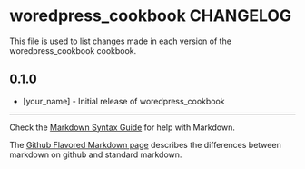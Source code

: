 woredpress_cookbook CHANGELOG
=============================

This file is used to list changes made in each version of the woredpress_cookbook cookbook.

0.1.0
-----
- [your_name] - Initial release of woredpress_cookbook

- - -
Check the [Markdown Syntax Guide](http://daringfireball.net/projects/markdown/syntax) for help with Markdown.

The [Github Flavored Markdown page](http://github.github.com/github-flavored-markdown/) describes the differences between markdown on github and standard markdown.
